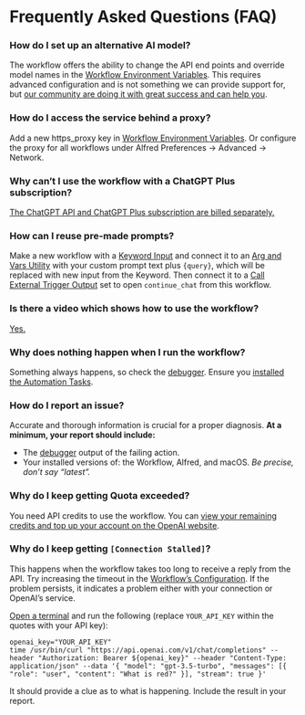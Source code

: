 # Frequently Asked Questions (FAQ)

### How do I set up an alternative AI model?

The workflow offers the ability to change the API end points and override model names in the [Workflow Environment Variables](https://www.alfredapp.com/help/workflows/advanced/variables/#environment). This requires advanced configuration and is not something we can provide support for, but [our community are doing it with great success and can help you](https://www.alfredforum.com/topic/21544-using-alternative-and-local-models-with-the-chatgpt-dall-e-workflow/).

### How do I access the service behind a proxy?

Add a new https_proxy key in [Workflow Environment Variables](https://www.alfredapp.com/help/workflows/advanced/variables/#environment). Or configure the proxy for all workflows under Alfred Preferences → Advanced → Network.

### Why can’t I use the workflow with a ChatGPT Plus subscription?

[The ChatGPT API and ChatGPT Plus subscription are billed separately.](https://help.openai.com/en/articles/6950777-what-is-chatgpt-plus#h_e3d911c532)

### How can I reuse pre-made prompts?

Make a new workflow with a [Keyword Input](https://www.alfredapp.com/help/workflows/inputs/keyword/) and connect it to an [Arg and Vars Utility](https://www.alfredapp.com/help/workflows/utilities/argument/) with your custom prompt text plus `{query}`, which will be replaced with new input from the Keyword. Then connect it to a [Call External Trigger Output](https://www.alfredapp.com/help/workflows/outputs/call-external-trigger/) set to open `continue_chat` from this workflow.

### Is there a video which shows how to use the workflow?

[Yes.](https://youtube.com/watch?v=eNPMqyV8psY)

### Why does nothing happen when I run the workflow?

Something always happens, so check the [debugger](https://www.alfredapp.com/help/workflows/advanced/debugger/). Ensure you [installed the Automation Tasks](https://www.alfredapp.com/help/kb/automation-task-not-found/).

### How do I report an issue?

Accurate and thorough information is crucial for a proper diagnosis. **At a minimum, your report should include:**

* The [debugger](https://www.alfredapp.com/help/workflows/advanced/debugger/) output of the failing action.
* Your installed versions of: the Workflow, Alfred, and macOS. *Be precise, don’t say “latest”.*

### Why do I keep getting Quota exceeded?

You need API credits to use the workflow. You can [view your remaining credits and top up your account on the OpenAI website](https://platform.openai.com/account/billing/overview).

### Why do I keep getting `[Connection Stalled]`?

This happens when the workflow takes too long to receive a reply from the API. Try increasing the timeout in the [Workflow’s Configuration](https://www.alfredapp.com/help/workflows/user-configuration/). If the problem persists, it indicates a problem either with your connection or OpenAI’s service.

[Open a terminal](https://support.apple.com/en-gb/guide/terminal/apd5265185d-f365-44cb-8b09-71a064a42125/mac) and run the following (replace `YOUR_API_KEY` within the quotes with your API key):

```console
openai_key="YOUR_API_KEY"
time /usr/bin/curl "https://api.openai.com/v1/chat/completions" --header "Authorization: Bearer ${openai_key}" --header "Content-Type: application/json" --data '{ "model": "gpt-3.5-turbo", "messages": [{ "role": "user", "content": "What is red?" }], "stream": true }'
```

It should provide a clue as to what is happening. Include the result in your report.
